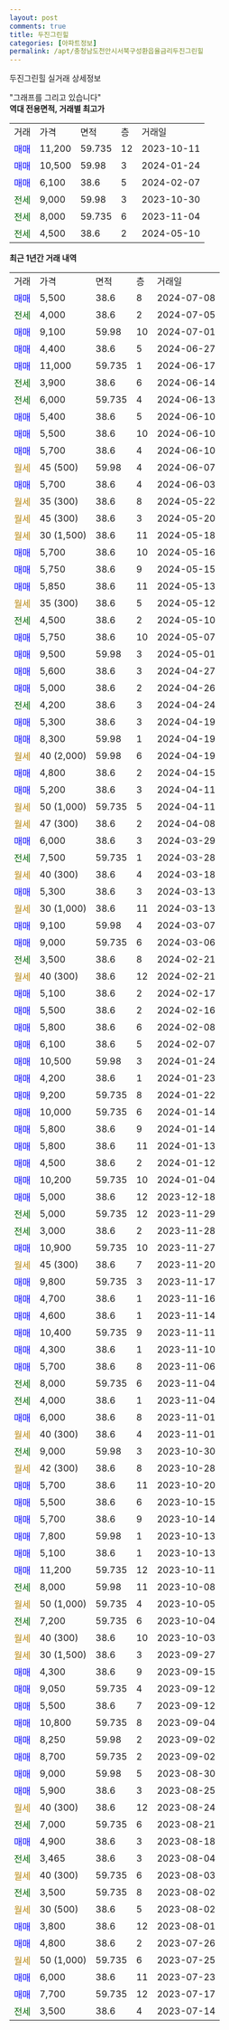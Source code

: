```yaml
---
layout: post
comments: true
title: 두진그린힐
categories: [아파트정보]
permalink: /apt/충청남도천안시서북구성환읍율금리두진그린힐
---
```


두진그린힐 실거래 상세정보

<script type="text/javascript">
  google.charts.load('current', {'packages':['line', 'corechart']});
  google.charts.setOnLoadCallback(drawChart);

  function drawChart() {
    var data = new google.visualization.DataTable();
    data.addColumn('date', '거래일');
    data.addColumn('number', "매매");
    data.addColumn('number', "전세");
    data.addColumn('number', "전매");

    data.addRows([[new Date(Date.parse("2024-07-08")), 5500, null, null], [new Date(Date.parse("2024-07-05")), null, 4000, null], [new Date(Date.parse("2024-07-01")), 9100, null, null], [new Date(Date.parse("2024-06-27")), 4400, null, null], [new Date(Date.parse("2024-06-17")), 11000, null, null], [new Date(Date.parse("2024-06-14")), null, 3900, null], [new Date(Date.parse("2024-06-13")), null, 6000, null], [new Date(Date.parse("2024-06-10")), 5400, null, null], [new Date(Date.parse("2024-06-10")), 5500, null, null], [new Date(Date.parse("2024-06-10")), 5700, null, null], [new Date(Date.parse("2024-06-07")), null, null, null], [new Date(Date.parse("2024-06-03")), 5700, null, null], [new Date(Date.parse("2024-05-22")), null, null, null], [new Date(Date.parse("2024-05-20")), null, null, null], [new Date(Date.parse("2024-05-18")), null, null, null], [new Date(Date.parse("2024-05-16")), 5700, null, null], [new Date(Date.parse("2024-05-15")), 5750, null, null], [new Date(Date.parse("2024-05-13")), 5850, null, null], [new Date(Date.parse("2024-05-12")), null, null, null], [new Date(Date.parse("2024-05-10")), null, 4500, null], [new Date(Date.parse("2024-05-07")), 5750, null, null], [new Date(Date.parse("2024-05-01")), 9500, null, null], [new Date(Date.parse("2024-04-27")), 5600, null, null], [new Date(Date.parse("2024-04-26")), 5000, null, null], [new Date(Date.parse("2024-04-24")), null, 4200, null], [new Date(Date.parse("2024-04-19")), 5300, null, null], [new Date(Date.parse("2024-04-19")), 8300, null, null], [new Date(Date.parse("2024-04-19")), null, null, null], [new Date(Date.parse("2024-04-15")), 4800, null, null], [new Date(Date.parse("2024-04-11")), 5200, null, null], [new Date(Date.parse("2024-04-11")), null, null, null], [new Date(Date.parse("2024-04-08")), null, null, null], [new Date(Date.parse("2024-03-29")), 6000, null, null], [new Date(Date.parse("2024-03-28")), null, 7500, null], [new Date(Date.parse("2024-03-18")), null, null, null], [new Date(Date.parse("2024-03-13")), 5300, null, null], [new Date(Date.parse("2024-03-13")), null, null, null], [new Date(Date.parse("2024-03-07")), 9100, null, null], [new Date(Date.parse("2024-03-06")), 9000, null, null], [new Date(Date.parse("2024-02-21")), null, 3500, null], [new Date(Date.parse("2024-02-21")), null, null, null], [new Date(Date.parse("2024-02-17")), 5100, null, null], [new Date(Date.parse("2024-02-16")), 5500, null, null], [new Date(Date.parse("2024-02-08")), 5800, null, null], [new Date(Date.parse("2024-02-07")), 6100, null, null], [new Date(Date.parse("2024-01-24")), 10500, null, null], [new Date(Date.parse("2024-01-23")), 4200, null, null], [new Date(Date.parse("2024-01-22")), 9200, null, null], [new Date(Date.parse("2024-01-14")), 10000, null, null], [new Date(Date.parse("2024-01-14")), 5800, null, null], [new Date(Date.parse("2024-01-13")), 5800, null, null], [new Date(Date.parse("2024-01-12")), 4500, null, null], [new Date(Date.parse("2024-01-04")), 10200, null, null], [new Date(Date.parse("2023-12-18")), 5000, null, null], [new Date(Date.parse("2023-11-29")), null, 5000, null], [new Date(Date.parse("2023-11-28")), null, 3000, null], [new Date(Date.parse("2023-11-27")), 10900, null, null], [new Date(Date.parse("2023-11-20")), null, null, null], [new Date(Date.parse("2023-11-17")), 9800, null, null], [new Date(Date.parse("2023-11-16")), 4700, null, null], [new Date(Date.parse("2023-11-14")), 4600, null, null], [new Date(Date.parse("2023-11-11")), 10400, null, null], [new Date(Date.parse("2023-11-10")), 4300, null, null], [new Date(Date.parse("2023-11-06")), 5700, null, null], [new Date(Date.parse("2023-11-04")), null, 8000, null], [new Date(Date.parse("2023-11-04")), null, 4000, null], [new Date(Date.parse("2023-11-01")), 6000, null, null], [new Date(Date.parse("2023-11-01")), null, null, null], [new Date(Date.parse("2023-10-30")), null, 9000, null], [new Date(Date.parse("2023-10-28")), null, null, null], [new Date(Date.parse("2023-10-20")), 5700, null, null], [new Date(Date.parse("2023-10-15")), 5500, null, null], [new Date(Date.parse("2023-10-14")), 5700, null, null], [new Date(Date.parse("2023-10-13")), 7800, null, null], [new Date(Date.parse("2023-10-13")), 5100, null, null], [new Date(Date.parse("2023-10-11")), 11200, null, null], [new Date(Date.parse("2023-10-08")), null, 8000, null], [new Date(Date.parse("2023-10-05")), null, null, null], [new Date(Date.parse("2023-10-04")), null, 7200, null], [new Date(Date.parse("2023-10-03")), null, null, null], [new Date(Date.parse("2023-09-27")), null, null, null], [new Date(Date.parse("2023-09-15")), 4300, null, null], [new Date(Date.parse("2023-09-12")), 9050, null, null], [new Date(Date.parse("2023-09-12")), 5500, null, null], [new Date(Date.parse("2023-09-04")), 10800, null, null], [new Date(Date.parse("2023-09-02")), 8250, null, null], [new Date(Date.parse("2023-09-02")), 8700, null, null], [new Date(Date.parse("2023-08-30")), 9000, null, null], [new Date(Date.parse("2023-08-25")), 5900, null, null], [new Date(Date.parse("2023-08-24")), null, null, null], [new Date(Date.parse("2023-08-21")), null, 7000, null], [new Date(Date.parse("2023-08-18")), 4900, null, null], [new Date(Date.parse("2023-08-04")), null, 3465, null], [new Date(Date.parse("2023-08-03")), null, null, null], [new Date(Date.parse("2023-08-02")), null, 3500, null], [new Date(Date.parse("2023-08-02")), null, null, null], [new Date(Date.parse("2023-08-01")), 3800, null, null], [new Date(Date.parse("2023-07-26")), 4800, null, null], [new Date(Date.parse("2023-07-25")), null, null, null], [new Date(Date.parse("2023-07-23")), 6000, null, null], [new Date(Date.parse("2023-07-17")), 7700, null, null], [new Date(Date.parse("2023-07-14")), null, 3500, null]]);

    var options = {
      hAxis: {
        format: 'yyyy/MM/dd'
      },    
      lineWidth: 0,
      pointsVisible: true,    
      title: '최근 1년간 유형별 실거래가 분포',
      legend: { position: 'bottom' }
    };

    var formatter = new google.visualization.NumberFormat({pattern:'###,###'} );
    formatter.format(data, 1);
    formatter.format(data, 2);
    
    setTimeout(function() {
        var chart = new google.visualization.LineChart(document.getElementById('columnchart_material'));
        chart.draw(data, (options));
        document.getElementById('loading').style.display = 'none';
    }, 200);
  }
</script>


<div id="loading" style="z-index:20; display: block; margin-left: 0px">"그래프를 그리고 있습니다"</div>
<div id="columnchart_material" style="width: 95%; margin-left: 0px; display: block"></div>
<!-- contents start -->
<b>역대 전용면적, 거래별 최고가</b>
<table class="sortable">
    <tr>
      <td>거래</td>
      <td>가격</td>
      <td>면적</td>
      <td>층</td>
      <td>거래일</td>
    </tr>
        <tr>
          <td><a style="color: blue">매매</a></td>
          <td>11,200</td>
          <td>59.735</td>
          <td>12</td>
          <td>2023-10-11</td>
        </tr>            <tr>
          <td><a style="color: blue">매매</a></td>
          <td>10,500</td>
          <td>59.98</td>
          <td>3</td>
          <td>2024-01-24</td>
        </tr>            <tr>
          <td><a style="color: blue">매매</a></td>
          <td>6,100</td>
          <td>38.6</td>
          <td>5</td>
          <td>2024-02-07</td>
        </tr>        
        <tr>
              <td><a style="color: darkgreen">전세</a></td>
              <td>9,000</td>
              <td>59.98</td>
              <td>3</td>
              <td>2023-10-30</td>
            </tr>            <tr>
              <td><a style="color: darkgreen">전세</a></td>
              <td>8,000</td>
              <td>59.735</td>
              <td>6</td>
              <td>2023-11-04</td>
            </tr>            <tr>
              <td><a style="color: darkgreen">전세</a></td>
              <td>4,500</td>
              <td>38.6</td>
              <td>2</td>
              <td>2024-05-10</td>
            </tr>        
    
</table>

<b>최근 1년간 거래 내역</b>

<table class="sortable">
    <tr>
      <td>거래</td>
      <td>가격</td>
      <td>면적</td>
      <td>층</td>
      <td>거래일</td>
    </tr>
    <tr>
      <td><a style="color: blue">매매</a></td>
      <td>5,500</td>
      <td>38.6</td>
      <td>8</td>
      <td>2024-07-08</td>
    </tr>          <tr>
      <td><a style="color: darkgreen">전세</a></td>
      <td>4,000</td>
      <td>38.6</td>
      <td>2</td>
      <td>2024-07-05</td>
    </tr>          <tr>
      <td><a style="color: blue">매매</a></td>
      <td>9,100</td>
      <td>59.98</td>
      <td>10</td>
      <td>2024-07-01</td>
    </tr>          <tr>
      <td><a style="color: blue">매매</a></td>
      <td>4,400</td>
      <td>38.6</td>
      <td>5</td>
      <td>2024-06-27</td>
    </tr>          <tr>
      <td><a style="color: blue">매매</a></td>
      <td>11,000</td>
      <td>59.735</td>
      <td>1</td>
      <td>2024-06-17</td>
    </tr>          <tr>
      <td><a style="color: darkgreen">전세</a></td>
      <td>3,900</td>
      <td>38.6</td>
      <td>6</td>
      <td>2024-06-14</td>
    </tr>          <tr>
      <td><a style="color: darkgreen">전세</a></td>
      <td>6,000</td>
      <td>59.735</td>
      <td>4</td>
      <td>2024-06-13</td>
    </tr>          <tr>
      <td><a style="color: blue">매매</a></td>
      <td>5,400</td>
      <td>38.6</td>
      <td>5</td>
      <td>2024-06-10</td>
    </tr>          <tr>
      <td><a style="color: blue">매매</a></td>
      <td>5,500</td>
      <td>38.6</td>
      <td>10</td>
      <td>2024-06-10</td>
    </tr>          <tr>
      <td><a style="color: blue">매매</a></td>
      <td>5,700</td>
      <td>38.6</td>
      <td>4</td>
      <td>2024-06-10</td>
    </tr>          <tr>
      <td><a style="color: darkgoldenrod">월세</a></td>
      <td>45 (500)</td>
      <td>59.98</td>
      <td>4</td>
      <td>2024-06-07</td>
    </tr>          <tr>
      <td><a style="color: blue">매매</a></td>
      <td>5,700</td>
      <td>38.6</td>
      <td>4</td>
      <td>2024-06-03</td>
    </tr>          <tr>
      <td><a style="color: darkgoldenrod">월세</a></td>
      <td>35 (300)</td>
      <td>38.6</td>
      <td>8</td>
      <td>2024-05-22</td>
    </tr>          <tr>
      <td><a style="color: darkgoldenrod">월세</a></td>
      <td>45 (300)</td>
      <td>38.6</td>
      <td>3</td>
      <td>2024-05-20</td>
    </tr>          <tr>
      <td><a style="color: darkgoldenrod">월세</a></td>
      <td>30 (1,500)</td>
      <td>38.6</td>
      <td>11</td>
      <td>2024-05-18</td>
    </tr>          <tr>
      <td><a style="color: blue">매매</a></td>
      <td>5,700</td>
      <td>38.6</td>
      <td>10</td>
      <td>2024-05-16</td>
    </tr>          <tr>
      <td><a style="color: blue">매매</a></td>
      <td>5,750</td>
      <td>38.6</td>
      <td>9</td>
      <td>2024-05-15</td>
    </tr>          <tr>
      <td><a style="color: blue">매매</a></td>
      <td>5,850</td>
      <td>38.6</td>
      <td>11</td>
      <td>2024-05-13</td>
    </tr>          <tr>
      <td><a style="color: darkgoldenrod">월세</a></td>
      <td>35 (300)</td>
      <td>38.6</td>
      <td>5</td>
      <td>2024-05-12</td>
    </tr>          <tr>
      <td><a style="color: darkgreen">전세</a></td>
      <td>4,500</td>
      <td>38.6</td>
      <td>2</td>
      <td>2024-05-10</td>
    </tr>          <tr>
      <td><a style="color: blue">매매</a></td>
      <td>5,750</td>
      <td>38.6</td>
      <td>10</td>
      <td>2024-05-07</td>
    </tr>          <tr>
      <td><a style="color: blue">매매</a></td>
      <td>9,500</td>
      <td>59.98</td>
      <td>3</td>
      <td>2024-05-01</td>
    </tr>          <tr>
      <td><a style="color: blue">매매</a></td>
      <td>5,600</td>
      <td>38.6</td>
      <td>3</td>
      <td>2024-04-27</td>
    </tr>          <tr>
      <td><a style="color: blue">매매</a></td>
      <td>5,000</td>
      <td>38.6</td>
      <td>2</td>
      <td>2024-04-26</td>
    </tr>          <tr>
      <td><a style="color: darkgreen">전세</a></td>
      <td>4,200</td>
      <td>38.6</td>
      <td>3</td>
      <td>2024-04-24</td>
    </tr>          <tr>
      <td><a style="color: blue">매매</a></td>
      <td>5,300</td>
      <td>38.6</td>
      <td>3</td>
      <td>2024-04-19</td>
    </tr>          <tr>
      <td><a style="color: blue">매매</a></td>
      <td>8,300</td>
      <td>59.98</td>
      <td>1</td>
      <td>2024-04-19</td>
    </tr>          <tr>
      <td><a style="color: darkgoldenrod">월세</a></td>
      <td>40 (2,000)</td>
      <td>59.98</td>
      <td>6</td>
      <td>2024-04-19</td>
    </tr>          <tr>
      <td><a style="color: blue">매매</a></td>
      <td>4,800</td>
      <td>38.6</td>
      <td>2</td>
      <td>2024-04-15</td>
    </tr>          <tr>
      <td><a style="color: blue">매매</a></td>
      <td>5,200</td>
      <td>38.6</td>
      <td>3</td>
      <td>2024-04-11</td>
    </tr>          <tr>
      <td><a style="color: darkgoldenrod">월세</a></td>
      <td>50 (1,000)</td>
      <td>59.735</td>
      <td>5</td>
      <td>2024-04-11</td>
    </tr>          <tr>
      <td><a style="color: darkgoldenrod">월세</a></td>
      <td>47 (300)</td>
      <td>38.6</td>
      <td>2</td>
      <td>2024-04-08</td>
    </tr>          <tr>
      <td><a style="color: blue">매매</a></td>
      <td>6,000</td>
      <td>38.6</td>
      <td>3</td>
      <td>2024-03-29</td>
    </tr>          <tr>
      <td><a style="color: darkgreen">전세</a></td>
      <td>7,500</td>
      <td>59.735</td>
      <td>1</td>
      <td>2024-03-28</td>
    </tr>          <tr>
      <td><a style="color: darkgoldenrod">월세</a></td>
      <td>40 (300)</td>
      <td>38.6</td>
      <td>4</td>
      <td>2024-03-18</td>
    </tr>          <tr>
      <td><a style="color: blue">매매</a></td>
      <td>5,300</td>
      <td>38.6</td>
      <td>3</td>
      <td>2024-03-13</td>
    </tr>          <tr>
      <td><a style="color: darkgoldenrod">월세</a></td>
      <td>30 (1,000)</td>
      <td>38.6</td>
      <td>11</td>
      <td>2024-03-13</td>
    </tr>          <tr>
      <td><a style="color: blue">매매</a></td>
      <td>9,100</td>
      <td>59.98</td>
      <td>4</td>
      <td>2024-03-07</td>
    </tr>          <tr>
      <td><a style="color: blue">매매</a></td>
      <td>9,000</td>
      <td>59.735</td>
      <td>6</td>
      <td>2024-03-06</td>
    </tr>          <tr>
      <td><a style="color: darkgreen">전세</a></td>
      <td>3,500</td>
      <td>38.6</td>
      <td>8</td>
      <td>2024-02-21</td>
    </tr>          <tr>
      <td><a style="color: darkgoldenrod">월세</a></td>
      <td>40 (300)</td>
      <td>38.6</td>
      <td>12</td>
      <td>2024-02-21</td>
    </tr>          <tr>
      <td><a style="color: blue">매매</a></td>
      <td>5,100</td>
      <td>38.6</td>
      <td>2</td>
      <td>2024-02-17</td>
    </tr>          <tr>
      <td><a style="color: blue">매매</a></td>
      <td>5,500</td>
      <td>38.6</td>
      <td>2</td>
      <td>2024-02-16</td>
    </tr>          <tr>
      <td><a style="color: blue">매매</a></td>
      <td>5,800</td>
      <td>38.6</td>
      <td>6</td>
      <td>2024-02-08</td>
    </tr>          <tr>
      <td><a style="color: blue">매매</a></td>
      <td>6,100</td>
      <td>38.6</td>
      <td>5</td>
      <td>2024-02-07</td>
    </tr>          <tr>
      <td><a style="color: blue">매매</a></td>
      <td>10,500</td>
      <td>59.98</td>
      <td>3</td>
      <td>2024-01-24</td>
    </tr>          <tr>
      <td><a style="color: blue">매매</a></td>
      <td>4,200</td>
      <td>38.6</td>
      <td>1</td>
      <td>2024-01-23</td>
    </tr>          <tr>
      <td><a style="color: blue">매매</a></td>
      <td>9,200</td>
      <td>59.735</td>
      <td>8</td>
      <td>2024-01-22</td>
    </tr>          <tr>
      <td><a style="color: blue">매매</a></td>
      <td>10,000</td>
      <td>59.735</td>
      <td>6</td>
      <td>2024-01-14</td>
    </tr>          <tr>
      <td><a style="color: blue">매매</a></td>
      <td>5,800</td>
      <td>38.6</td>
      <td>9</td>
      <td>2024-01-14</td>
    </tr>          <tr>
      <td><a style="color: blue">매매</a></td>
      <td>5,800</td>
      <td>38.6</td>
      <td>11</td>
      <td>2024-01-13</td>
    </tr>          <tr>
      <td><a style="color: blue">매매</a></td>
      <td>4,500</td>
      <td>38.6</td>
      <td>2</td>
      <td>2024-01-12</td>
    </tr>          <tr>
      <td><a style="color: blue">매매</a></td>
      <td>10,200</td>
      <td>59.735</td>
      <td>10</td>
      <td>2024-01-04</td>
    </tr>          <tr>
      <td><a style="color: blue">매매</a></td>
      <td>5,000</td>
      <td>38.6</td>
      <td>12</td>
      <td>2023-12-18</td>
    </tr>          <tr>
      <td><a style="color: darkgreen">전세</a></td>
      <td>5,000</td>
      <td>59.735</td>
      <td>12</td>
      <td>2023-11-29</td>
    </tr>          <tr>
      <td><a style="color: darkgreen">전세</a></td>
      <td>3,000</td>
      <td>38.6</td>
      <td>2</td>
      <td>2023-11-28</td>
    </tr>          <tr>
      <td><a style="color: blue">매매</a></td>
      <td>10,900</td>
      <td>59.735</td>
      <td>10</td>
      <td>2023-11-27</td>
    </tr>          <tr>
      <td><a style="color: darkgoldenrod">월세</a></td>
      <td>45 (300)</td>
      <td>38.6</td>
      <td>7</td>
      <td>2023-11-20</td>
    </tr>          <tr>
      <td><a style="color: blue">매매</a></td>
      <td>9,800</td>
      <td>59.735</td>
      <td>3</td>
      <td>2023-11-17</td>
    </tr>          <tr>
      <td><a style="color: blue">매매</a></td>
      <td>4,700</td>
      <td>38.6</td>
      <td>1</td>
      <td>2023-11-16</td>
    </tr>          <tr>
      <td><a style="color: blue">매매</a></td>
      <td>4,600</td>
      <td>38.6</td>
      <td>1</td>
      <td>2023-11-14</td>
    </tr>          <tr>
      <td><a style="color: blue">매매</a></td>
      <td>10,400</td>
      <td>59.735</td>
      <td>9</td>
      <td>2023-11-11</td>
    </tr>          <tr>
      <td><a style="color: blue">매매</a></td>
      <td>4,300</td>
      <td>38.6</td>
      <td>1</td>
      <td>2023-11-10</td>
    </tr>          <tr>
      <td><a style="color: blue">매매</a></td>
      <td>5,700</td>
      <td>38.6</td>
      <td>8</td>
      <td>2023-11-06</td>
    </tr>          <tr>
      <td><a style="color: darkgreen">전세</a></td>
      <td>8,000</td>
      <td>59.735</td>
      <td>6</td>
      <td>2023-11-04</td>
    </tr>          <tr>
      <td><a style="color: darkgreen">전세</a></td>
      <td>4,000</td>
      <td>38.6</td>
      <td>1</td>
      <td>2023-11-04</td>
    </tr>          <tr>
      <td><a style="color: blue">매매</a></td>
      <td>6,000</td>
      <td>38.6</td>
      <td>8</td>
      <td>2023-11-01</td>
    </tr>          <tr>
      <td><a style="color: darkgoldenrod">월세</a></td>
      <td>40 (300)</td>
      <td>38.6</td>
      <td>4</td>
      <td>2023-11-01</td>
    </tr>          <tr>
      <td><a style="color: darkgreen">전세</a></td>
      <td>9,000</td>
      <td>59.98</td>
      <td>3</td>
      <td>2023-10-30</td>
    </tr>          <tr>
      <td><a style="color: darkgoldenrod">월세</a></td>
      <td>42 (300)</td>
      <td>38.6</td>
      <td>8</td>
      <td>2023-10-28</td>
    </tr>          <tr>
      <td><a style="color: blue">매매</a></td>
      <td>5,700</td>
      <td>38.6</td>
      <td>11</td>
      <td>2023-10-20</td>
    </tr>          <tr>
      <td><a style="color: blue">매매</a></td>
      <td>5,500</td>
      <td>38.6</td>
      <td>6</td>
      <td>2023-10-15</td>
    </tr>          <tr>
      <td><a style="color: blue">매매</a></td>
      <td>5,700</td>
      <td>38.6</td>
      <td>9</td>
      <td>2023-10-14</td>
    </tr>          <tr>
      <td><a style="color: blue">매매</a></td>
      <td>7,800</td>
      <td>59.98</td>
      <td>1</td>
      <td>2023-10-13</td>
    </tr>          <tr>
      <td><a style="color: blue">매매</a></td>
      <td>5,100</td>
      <td>38.6</td>
      <td>1</td>
      <td>2023-10-13</td>
    </tr>          <tr>
      <td><a style="color: blue">매매</a></td>
      <td>11,200</td>
      <td>59.735</td>
      <td>12</td>
      <td>2023-10-11</td>
    </tr>          <tr>
      <td><a style="color: darkgreen">전세</a></td>
      <td>8,000</td>
      <td>59.98</td>
      <td>11</td>
      <td>2023-10-08</td>
    </tr>          <tr>
      <td><a style="color: darkgoldenrod">월세</a></td>
      <td>50 (1,000)</td>
      <td>59.735</td>
      <td>4</td>
      <td>2023-10-05</td>
    </tr>          <tr>
      <td><a style="color: darkgreen">전세</a></td>
      <td>7,200</td>
      <td>59.735</td>
      <td>6</td>
      <td>2023-10-04</td>
    </tr>          <tr>
      <td><a style="color: darkgoldenrod">월세</a></td>
      <td>40 (300)</td>
      <td>38.6</td>
      <td>10</td>
      <td>2023-10-03</td>
    </tr>          <tr>
      <td><a style="color: darkgoldenrod">월세</a></td>
      <td>30 (1,500)</td>
      <td>38.6</td>
      <td>3</td>
      <td>2023-09-27</td>
    </tr>          <tr>
      <td><a style="color: blue">매매</a></td>
      <td>4,300</td>
      <td>38.6</td>
      <td>9</td>
      <td>2023-09-15</td>
    </tr>          <tr>
      <td><a style="color: blue">매매</a></td>
      <td>9,050</td>
      <td>59.735</td>
      <td>4</td>
      <td>2023-09-12</td>
    </tr>          <tr>
      <td><a style="color: blue">매매</a></td>
      <td>5,500</td>
      <td>38.6</td>
      <td>7</td>
      <td>2023-09-12</td>
    </tr>          <tr>
      <td><a style="color: blue">매매</a></td>
      <td>10,800</td>
      <td>59.735</td>
      <td>8</td>
      <td>2023-09-04</td>
    </tr>          <tr>
      <td><a style="color: blue">매매</a></td>
      <td>8,250</td>
      <td>59.98</td>
      <td>2</td>
      <td>2023-09-02</td>
    </tr>          <tr>
      <td><a style="color: blue">매매</a></td>
      <td>8,700</td>
      <td>59.735</td>
      <td>2</td>
      <td>2023-09-02</td>
    </tr>          <tr>
      <td><a style="color: blue">매매</a></td>
      <td>9,000</td>
      <td>59.98</td>
      <td>5</td>
      <td>2023-08-30</td>
    </tr>          <tr>
      <td><a style="color: blue">매매</a></td>
      <td>5,900</td>
      <td>38.6</td>
      <td>3</td>
      <td>2023-08-25</td>
    </tr>          <tr>
      <td><a style="color: darkgoldenrod">월세</a></td>
      <td>40 (300)</td>
      <td>38.6</td>
      <td>12</td>
      <td>2023-08-24</td>
    </tr>          <tr>
      <td><a style="color: darkgreen">전세</a></td>
      <td>7,000</td>
      <td>59.735</td>
      <td>6</td>
      <td>2023-08-21</td>
    </tr>          <tr>
      <td><a style="color: blue">매매</a></td>
      <td>4,900</td>
      <td>38.6</td>
      <td>3</td>
      <td>2023-08-18</td>
    </tr>          <tr>
      <td><a style="color: darkgreen">전세</a></td>
      <td>3,465</td>
      <td>38.6</td>
      <td>3</td>
      <td>2023-08-04</td>
    </tr>          <tr>
      <td><a style="color: darkgoldenrod">월세</a></td>
      <td>40 (300)</td>
      <td>59.735</td>
      <td>6</td>
      <td>2023-08-03</td>
    </tr>          <tr>
      <td><a style="color: darkgreen">전세</a></td>
      <td>3,500</td>
      <td>59.735</td>
      <td>8</td>
      <td>2023-08-02</td>
    </tr>          <tr>
      <td><a style="color: darkgoldenrod">월세</a></td>
      <td>30 (500)</td>
      <td>38.6</td>
      <td>5</td>
      <td>2023-08-02</td>
    </tr>          <tr>
      <td><a style="color: blue">매매</a></td>
      <td>3,800</td>
      <td>38.6</td>
      <td>12</td>
      <td>2023-08-01</td>
    </tr>          <tr>
      <td><a style="color: blue">매매</a></td>
      <td>4,800</td>
      <td>38.6</td>
      <td>2</td>
      <td>2023-07-26</td>
    </tr>          <tr>
      <td><a style="color: darkgoldenrod">월세</a></td>
      <td>50 (1,000)</td>
      <td>59.735</td>
      <td>6</td>
      <td>2023-07-25</td>
    </tr>          <tr>
      <td><a style="color: blue">매매</a></td>
      <td>6,000</td>
      <td>38.6</td>
      <td>11</td>
      <td>2023-07-23</td>
    </tr>          <tr>
      <td><a style="color: blue">매매</a></td>
      <td>7,700</td>
      <td>59.735</td>
      <td>12</td>
      <td>2023-07-17</td>
    </tr>          <tr>
      <td><a style="color: darkgreen">전세</a></td>
      <td>3,500</td>
      <td>38.6</td>
      <td>4</td>
      <td>2023-07-14</td>
    </tr>      </table>
<!-- contents end -->    

